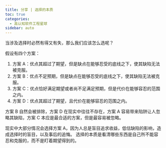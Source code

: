 ```yaml
---
title: 分享 | 选择的本质
toc: true
categories: 
  - 高认知软件工程星球
sidebar: auto
---
```


当涉及选择时必然有得又有失，那么我们应该怎么选呢？

假设有四个方案：

1. 方案 A：优点其超过了期望，但是缺点在能够忍受的底线之下，使其缺陷无法被克服。
2. 方案 B：优点不足预期，但是缺点在能够忍受的底线之下，使其缺陷无法被克服。
3. 方案 C：优点恰好满足期望或者尚不足满足预期，但是代价在能够容忍的范围之内。
4. 方案 D：优点其超过了期望，且代价在能够容忍的范围之内。

方案 B 自然会被排除，方案 D 在现实中往往不存在，方案 A 容易带来陷阱让人忽略其缺陷，方案 C 本应是最合适的方案，但是最容易被忽略。

现实中大部分情况会选择方案 A，因为人总是盲目追求收益，低估缺陷的影响，造成选择时的盲目，以及事后的追悔。
选择的本质是看清哪些东西是自己所不能容忍和克服的，而不是盯着期望得到的。
